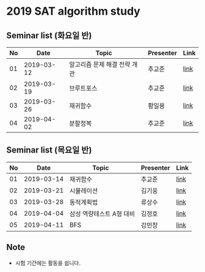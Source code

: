 # 2019 SAT algorithm study

## Seminar list (화요일 반)

| No |Date|               Topic                |  Presenter  |    Link   |
|----|----------------|------------------------------------|-------------|-----------|
| 01 |2019-03-12|알고리즘 문제 해결 전략 개관|추교준|[link](https://github.com/sat-algorithm-study/presentation/blob/master/tuesday/190312%20%EC%95%8C%EA%B3%A0%EB%A6%AC%EC%A6%98%20%EB%AC%B8%EC%A0%9C%20%ED%95%B4%EA%B2%B0%20%EC%A0%84%EB%9E%B5%20%EA%B0%9C%EA%B4%80.pptx)|
| 02 |2019-03-19|브루트포스|추교준|[link](https://github.com/sat-algorithm-study/presentation/blob/master/tuesday/190319%20Brute%20force.pptx)|
| 03 |2019-03-26|재귀함수|황일용|[link](https://github.com/sat-algorithm-study/presentation/blob/master/tuesday/190326%20Recursive%20function.pptx)|
| 04 |2019-04-02|분할정복|추교준|[link](https://github.com/sat-algorithm-study/presentation/blob/master/tuesday/190402%20Divide%20and%20conquer.pptx)|


## Seminar list (목요일 반)

| No |Date|               Topic                |  Presenter  |    Link   |
|----|----------------|------------------------------------|-------------|-----------|
| 01 |2019-03-14|재귀함수|추교준|[link](https://github.com/sat-algorithm-study/presentation/blob/master/thursday/190314%20Recursive%20function.pptx)|
| 02 |2019-03-21|시뮬레이션|김기웅|[link](https://github.com/sat-algorithm-study/presentation/blob/master/thursday/190321%20Simulation.pptx)|
| 03 |2019-03-28|동적계획법|류상수|[link](https://github.com/sat-algorithm-study/presentation/blob/master/thursday/190328%20Dynamic%20Programming.pptx)|
| 04 |2019-04-04|삼성 역량테스트 A형 대비|김정호|[link](https://github.com/sat-algorithm-study/presentation/blob/master/thursday/190404%20%EC%82%BC%EC%84%B1%EC%97%AD%EB%9F%89%ED%85%8C%EC%8A%A4%ED%8A%B8%20%EB%8C%80%EB%B9%84.pptx)|
| 05 |2019-04-11|BFS|강민창|[link](https://github.com/sat-algorithm-study/presentation/blob/master/thursday/190411%20BFS.pptx)|


## Note

- 시험 기간에는 활동을 쉽니다.
